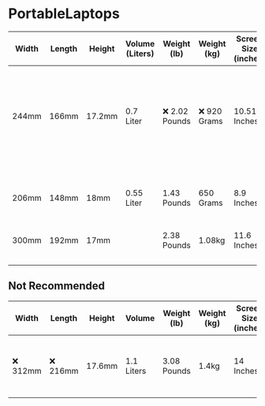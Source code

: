 # PortableLaptops

| Width | Length | Height | Volume (Liters) | Weight (lb) | Weight (kg) | Screen Size (inches) | CPU (Watts) | Keyboard Layout | Geekbench 6 Single Core | Geekbench 6 Multi Core | CPU Model | Memory | Brand | Model | Availability | Price + Location + Link |
| - | - | - | - | - | - | - | - | - | - | - | - | - | - | - | - | - |
| 244mm | 166mm | 17.2mm | 0.7 Liter | ❌  2.02 Pounds | ❌  920 Grams | 10.51 Inches | 6 Watts | Standard | [1220](https://www.cpu-monkey.com/en/cpu-intel_processor_n100) | [3129](https://www.cpu-monkey.com/en/cpu-intel_processor_n100) | x86 Intel N100 4 Cores 4 Threads | 12 GB DDR5 | Chuwi | Minibook X N100 | ✔️ New | $265.43	China https://www.aliexpress.us/item/3256806318637670.html <br> $317.34	US? https://us.chuwi.com/products/minibook-x-1 <br> $322.99	China https://www.ebay.com/itm/166473995011 <br> $339.99 US?	https://www.newegg.com/grey-chuwi-minibook-x-work-business/p/1TS-006G-00077 <br> $340.39	US? https://www.ebay.com/itm/395060767419 <br> $349.00	US https://www.amazon.com/dp/B0CH9Q6VNX/ |
| 206mm | 148mm | 18mm | 0.55 Liter | 1.43 Pounds | 650 Grams | 8.9 Inches | 6 Watts | Standard | [571](https://www.cpu-monkey.com/en/cpu-intel_pentium_silver_n6000) | [1238](https://www.cpu-monkey.com/en/cpu-intel_pentium_silver_n6000) | x86 Intel N6000 4 Cores 4 Threads | 16GB | GPD | P2 Max 2022 | No | |
| 300mm | 192mm | 17mm | | 2.38 Pounds | 1.08kg | 11.6 Inches | | | | | | 4GB-8GB | Apple | Macbook Air 11" |
| | | | | | | | | | | | | | GPD | Pocket 3 |

## Not Recommended
| Width | Length | Height | Volume | Weight (lb) | Weight (kg) | Screen Size (inches) | CPU (Watts) | Keyboard Layout | Geekbench 6 Single Core | Geekbench 6 Multi Core | CPU Model | Memory | Brand | Model | Available New | Price + Location + Link |
| - | - | - | - | - | - | - | - | - | - | - | - | - | - | - | - | - |
| ❌ 312mm | ❌ 216mm | 17.6mm | 1.1 Liters | 3.08 Pounds | 1.4kg | 14 Inches | ❌ 45 Watts | Standard | [1836](https://www.cpu-monkey.com/en/cpu-amd_ryzen_7_6800h) | [8697](https://www.cpu-monkey.com/en/cpu-amd_ryzen_7_6800h) | x86 AMD 6800H 8 Cores 16 Threads | 16GB - 32GB LPDDR5 | Lenovo | 14p Generation 3 | No | |
